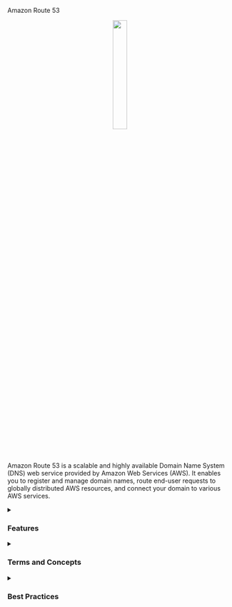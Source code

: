 Amazon Route 53
<div align="center">
  <img src="https://static-00.iconduck.com/assets.00/aws-route53-icon-423x512-3ohbrj3h.png" width="25%">
</div>

Amazon Route 53 is a scalable and highly available Domain Name System (DNS) web service provided by Amazon Web Services (AWS). It enables you to register and manage domain names, route end-user requests to globally distributed AWS resources, and connect your domain to various AWS services.
<details><summary> <h3>Features</h3></summary>
<ul>
    <li><b>Scalability:</b> Route 53 is designed to scale with your applications and can handle the high query volumes required for routing end-user requests to your resources.</li>
    <li><b>High Availability:</b> With multiple geographically distributed DNS servers, Route 53 ensures high availability and reliability for your domain names.</li>
    <li><b>Domain Registration:</b> Route 53 allows you to register new domain names or transfer existing ones, making it a one-stop solution for both DNS management and domain registration.</li>
    <li><b>Integration with AWS Services:</b> Easily connect your domain to various AWS services, such as Amazon S3, EC2, Elastic Load Balancing, and others.</li>
    <li><b>Health Checks:</b> Route 53 provides health checks to monitor the health of your resources and automatically route traffic away from unhealthy resources.</li>
    <li><b>Global Reach:</b> Utilize the global anycast network of DNS servers to ensure low-latency and high-performance domain name resolution worldwide.</li>
</ul> 
</details>
<details><summary> <h3>Terms and Concepts</h3></summary>
<ul>
<li><b>Hosted Zones:</b> A hosted zone is a container for records, and it is where you define DNS records for your domain.</li>
<li><b>Records:</b> DNS records within a hosted zone define how traffic is routed for your domain, including IP addresses, mail servers, and other information.</li>
<li><b>Domain Name Registration:</b> The process of registering a domain name with Route 53, allowing you to manage its DNS records within the service.</li>
<li><b>Routing Policies:</b> Define how Route 53 responds to DNS queries. Policies include simple routing, weighted routing, latency-based routing, and geolocation-based routing.</li>
<li><b>Alias Records:</b> An Alias record is used to map your domain to an AWS resource, such as an S3 bucket, CloudFront distribution, or an Elastic Load Balancer, providing flexibility and seamless integration.</li>
<li><b>Private DNS:</b> Route 53 supports private DNS within a Virtual Private Cloud (VPC), allowing you to resolve domain names to private IP addresses.</li>
</ul>
</details>
<details><summary> <h3>Best Practices</h3></summary>
<ul>
  <li>Regularly monitor and manage your hosted zones and DNS records to ensure accuracy and reliability.</li>
  <li>Implement health checks for critical resources to enable automatic failover in case of issues.</li>
  <li>Utilize routing policies based on your application's needs, considering factors such as latency, geolocation, and weighted traffic distribution.</li>
  <li>Take advantage of Alias records to seamlessly connect your domain to various AWS resources without the need for explicit IP addresses.</li>
  <li>Consider using Route 53 Resolver for hybrid cloud architectures, enabling DNS resolution between on-premises networks and AWS.</li>
  <li>Implement multi-factor authentication (MFA) for enhanced security when managing Route 53 configurations.</li>
  <li>Regularly review and update your domain registration information to ensure accurate ownership and contact details.</li>
</ul>
</details>
